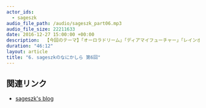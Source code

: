 ```yaml
---
actor_ids: 
  - sageszk
audio_file_path: /audio/sageszk_part06.mp3
audio_file_size: 22211633
date: 2016-12-27 15:00:00 +00:00
description:  【今回のテーマ】「オーロラドリーム」「ディアマイフューチャー」「レインボーライブ」
duration: "46:12"
layout: article
title: "6. sageszkのなにかしら 第6回"
---
```


## 関連リンク

- [sageszk's blog](http://sageszk.hatenablog.com/entry/2016/12/27/150000)
